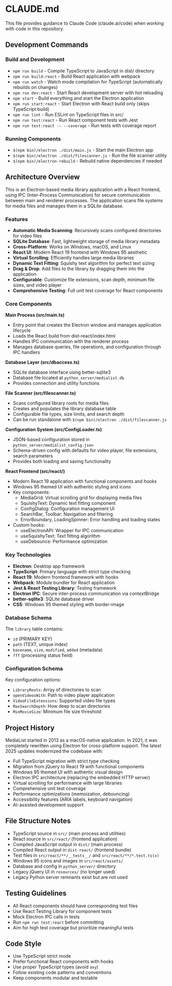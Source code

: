 # CLAUDE.md

This file provides guidance to Claude Code (claude.ai/code) when working with code in this repository.

## Development Commands

### Build and Development
- `npm run build` - Compile TypeScript to JavaScript in dist/ directory
- `npm run build:react` - Build React application with webpack
- `npm run watch` - Watch mode compilation for TypeScript (automatically rebuilds on changes)
- `npm run dev:react` - Start React development server with hot reloading
- `npm start` - Build everything and start the Electron application
- `npm run start:react` - Start Electron with React build only (skips TypeScript build)
- `npm run lint` - Run ESLint on TypeScript files in src/
- `npm run test:react` - Run React component tests with Jest
- `npm run test:react -- --coverage` - Run tests with coverage report

### Running Components
- `$(npm bin)/electron ./dist/main.js` - Start the main Electron app
- `$(npm bin)/electron ./dist/filescanner.js` - Run the file scanner utility
- `$(npm bin)/electron-rebuild` - Rebuild native dependencies if needed

## Architecture Overview

This is an Electron-based media library application with a React frontend, using IPC (Inter-Process Communication) for secure communication between main and renderer processes. The application scans file systems for media files and manages them in a SQLite database.

### Features

- **Automatic Media Scanning**: Recursively scans configured directories for video files
- **SQLite Database**: Fast, lightweight storage of media library metadata
- **Cross-Platform**: Works on Windows, macOS, and Linux
- **React UI**: Modern React 19 frontend with Windows 95 aesthetic
- **Virtual Scrolling**: Efficiently handles large media libraries
- **Dynamic Text Fitting**: Squishy text algorithm for perfect text sizing
- **Drag & Drop**: Add files to the library by dragging them into the application
- **Configurable**: Customize file extensions, scan depth, minimum file sizes, and video player
- **Comprehensive Testing**: Full unit test coverage for React components

### Core Components

**Main Process (src/main.ts)**
- Entry point that creates the Electron window and manages application lifecycle
- Loads the React build from dist-react/index.html
- Handles IPC communication with the renderer process
- Manages database queries, file operations, and configuration through IPC handlers

**Database Layer (src/dbaccess.ts)**
- SQLite database interface using better-sqlite3
- Database file located at `python_server/medialist.db`
- Provides connection and utility functions

**File Scanner (src/filescanner.ts)**
- Scans configured library roots for media files
- Creates and populates the library database table
- Configurable file types, size limits, and search depth
- Can be run standalone with `$(npm bin)/electron ./dist/filescanner.js`

**Configuration System (src/ConfigLoader.ts)**
- JSON-based configuration stored in `python_server/medialist_config.json`
- Schema-driven config with defaults for video player, file extensions, search parameters
- Provides both loading and saving functionality

**React Frontend (src/react/)**
- Modern React 19 application with functional components and hooks
- Windows 95 themed UI with authentic styling and icons
- Key components:
  - MediaGrid: Virtual scrolling grid for displaying media files
  - SquishyText: Dynamic text fitting component
  - ConfigDialog: Configuration management UI
  - SearchBar, Toolbar: Navigation and filtering
  - ErrorBoundary, LoadingSpinner: Error handling and loading states
- Custom hooks:
  - useElectronAPI: Wrapper for IPC communication
  - useSquishyText: Text fitting algorithm
  - useDebounce: Performance optimization

### Key Technologies
- **Electron**: Desktop app framework
- **TypeScript**: Primary language with strict type checking
- **React 19**: Modern frontend framework with hooks
- **Webpack**: Module bundler for React application
- **Jest & React Testing Library**: Testing framework
- **Electron IPC**: Secure inter-process communication via contextBridge
- **better-sqlite3**: SQLite database driver
- **CSS**: Windows 95 themed styling with border-image

### Database Schema
The `library` table contains:
- `id` (PRIMARY KEY)
- `path` (TEXT, unique index)
- `basename`, `size`, `modified`, `added` (metadata)
- `fff` (processing status field)

### Configuration Schema
Key configuration options:
- `LibraryRoots`: Array of directories to scan
- `openVideosWith`: Path to video player application
- `VideoFileExtensions`: Supported video file types
- `MaxSearchDepth`: How deep to scan directories
- `MinMovieSize`: Minimum file size threshold

## Project History

MediaList started in 2013 as a macOS-native application. In 2021, it was completely rewritten using Electron for cross-platform support. The latest 2025 updates modernized the codebase with:

- Full TypeScript migration with strict type checking
- Migration from jQuery to React 19 with functional components
- Windows 95 themed UI with authentic visual design
- Electron IPC architecture (replacing the embedded HTTP server)
- Virtual scrolling for performance with large libraries
- Comprehensive unit test coverage
- Performance optimizations (memoization, debouncing)
- Accessibility features (ARIA labels, keyboard navigation)
- AI-assisted development support

## File Structure Notes
- TypeScript source in `src/` (main process and utilities)
- React source in `src/react/` (frontend application)
- Compiled JavaScript output in `dist/` (main process)
- Compiled React output in `dist-react/` (frontend bundle)
- Test files in `src/react/**/__tests__/` and `src/react/**/*.test.ts(x)`
- Windows 95 icons and images in `src/react/assets/`
- Database and config in `python_server/` directory
- Legacy jQuery UI in `resources/` (no longer used)
- Legacy Python server remnants exist but are not used

## Testing Guidelines
- All React components should have corresponding test files
- Use React Testing Library for component tests
- Mock Electron IPC calls in tests
- Run `npm run test:react` before committing
- Aim for high test coverage but prioritize meaningful tests

## Code Style
- Use TypeScript strict mode
- Prefer functional React components with hooks
- Use proper TypeScript types (avoid `any`)
- Follow existing code patterns and conventions
- Keep components modular and testable